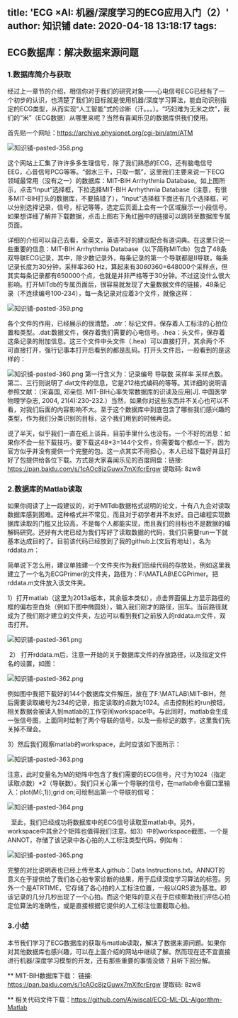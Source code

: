 title: 'ECG ×AI: 机器/深度学习的ECG应用入门（2）'
author: 知识铺
date: 2020-04-18 13:18:17
tags:
---
 
## ECG数据库：解决数据来源问题

### 1.数据库简介与获取

 经过上一章节的介绍，相信你对于我们的研究对象——心电信号ECG已经有了一个初步的认识，也清楚了我们的目标就是使用机器/深度学习算法，能自动识别指定的ECG类型，从而实现“人工智能”式的诊断（汗。。。）。“巧妇难为无米之炊”，我们的“米”（ECG数据）从哪里来呢？当然有喜闻乐见的数据库供我们使用。

 首先贴一个网址：https://archive.physionet.org/cgi-bin/atm/ATM  

![知识铺-pasted-358.png](https:\/\/blog.zshipu.com/tlg/images/pasted-358.png)

 这个网站上汇集了许许多多生理信号，除了我们熟悉的ECG，还有脑电信号EEG，心音信号PCG等等。“弱水三千，只取一瓢”，这里我们主要来说一下ECG领域最常用（没有之一）的数据库：MIT-BIH Arrhythmia Database。如上图所示，点击“Input”选择框，下拉选择MIT-BIH Arrhythmia Database（注意，有很多MIT-BIH打头的数据库，不要搞错了），“Input”选择框下面还有几个选择框，可以分别选择记录，信号，标记等等，选定后页面上会有一个区域展示一小段信号。如果想详细了解并下载数据，点击上图右下角红圈中的链接可以跳转至数据库专属页面。

 详细的介绍可以自己去看，全英文，英语不好的建议配合有道词典。在这里只说一些重要的信息：MIT-BIH Arrhythmia Database（以下简称MITdb）包含了48条双导联ECG记录，其中，除少数记录外，每条记录的第一个导联都是II导联，每条记录长度为30分钟，采样率360 Hz，算起来有30*60*360=648000个采样点，但其实每条记录都有650000个点，也就是并非严格等于30分钟。不过这没什么很大影响。打开MITdb的专属页面后，很容易就发现了大量数据文件的链接，48条记录（不连续编号100-234），每一条记录对应着3个文件，就像这样：

 
![知识铺-pasted-359.png](https:\/\/blog.zshipu.com/tlg/images/pasted-359.png)

 各个文件的作用，已经展示的很清楚。.atr：标记文件，保存着人工标注的心拍位置和类型。.dat:数据文件，保存着我们需要的心电信号。.hea：头文件，保存着这条记录的附加信息。这三个文件中头文件（.hea）可以直接打开，其余两个不可直接打开，强行记事本打开后看到的都是乱码。打开头文件后，一般看到的是这样的：

![知识铺-pasted-360.png](https:\/\/blog.zshipu.com/tlg/images/pasted-360.png)
 第一行含义为：记录编号 导联数 采样率 采样点数。第二、三行则说明了.dat文件的信息，它是212格式编码的等等。其详细的说明请参照文献：（宋喜国, 邓亲恺. MIT-BIH心率失常数据库的识读及应用[J]. 中国医学物理学杂志, 2004, 21(4):230-232.）当然，如果你对这些东西并不关心也可以不看，对我们后面的内容影响不大。至于这个数据库中到底包含了哪些我们感兴趣的类型，作为我们分类识别的目标，这个我们用到的时候再说。

 说了半天，似乎我们一直在纸上谈兵，目前手里什么也没有。一个不好的消息：如果你不会一些下载技巧，要下载这48*3=144个文件，你需要每个都点一下，因为官方似乎并没有提供一个完整的包。这一点其实不用担心，本人已经下载好并且打好了包提供给各位下载。方式是大家喜闻乐见的百度网盘：链接: https://pan.baidu.com/s/1cAOc8jzGuwx7mXlfcrErgw 提取码: 8zw8

### 2.数据库的Matlab读取

 如果你阅读了上一段建议的，对于MITdb数据格式说明的论文，十有八九会对读取数据库感到困难。这种格式并不常见，而且对于初学者并不友好。自己编程实现数据库读取的门槛又比较高，不是每个人都能实现，而且我们的目标也不是数据的编解码研究。还好有大佬已经为我们写好了读取数据的代码，我们只需要run一下就基本达成目的了。目前该代码已经放到了我的github上(文后有地址），名为rddata.m：

 简单说下怎么用，建议单独建一个文件夹作为我们后续代码的存放处，例如这里我建立了一个名为ECGPrimer的文件夹，路径为：F:\MATLAB\ECGPrimer。把rddata.m文件放入该文件夹。

1）打开matlab（这里为2013a版本，其余版本类似），点击界面偏上方显示路径的框的偏右空白处（例如下图中椭圆处），输入我们刚才的路径，回车。当前路径就成为了我们刚才建立的文件夹，左边可以看到我们之前放入的rddata.m文件，双击打开。


![知识铺-pasted-361.png](https:\/\/blog.zshipu.com/tlg/images/pasted-361.png)

 2） 打开rddata.m后，注意一开始的关于数据库文件的存放路径，以及指定文件名的设置，如图：

 
![知识铺-pasted-362.png](https:\/\/blog.zshipu.com/tlg/images/pasted-362.png)

 例如图中我把下载好的144个数据库文件解压，放在了F:\MATLAB\MIT-BIH，然后需要读取编号为234的记录，指定读取的点数为1024。点击控制栏的run按钮，相关数据会被读入到matlab的工作空间workspace中。与此同时，matlab会生成一张信号图，上面同时绘制了两个导联的信号，以及一些标记的数字，这里我们先关掉不理会。

 3）然后我们观察matlab的workspace，此时应该如下图所示：

![知识铺-pasted-363.png](https:\/\/blog.zshipu.com/tlg/images/pasted-363.png)

 注意，此时变量名为M的矩阵中包含了我们需要的ECG信号，尺寸为1024（指定读取点数）*2（导联数）。我们只关心第一个导联的信号，在matlab命令窗口里输入：plot(M(:,1));grid on;可绘制出第一个导联的信号：

 
![知识铺-pasted-364.png](https:\/\/blog.zshipu.com/tlg/images/pasted-364.png)

   至此，我们已经成功将数据库中的ECG信号读取至matlab中。另外，workspace中其余2个矩阵也值得我们注意。如3）中的workspace截图，一个是ANNOT，存储了该记录中各心拍的人工标注类型代码，例如有：


![知识铺-pasted-365.png](https:\/\/blog.zshipu.com/tlg/images/pasted-365.png)

完整的对比说明表也已经上传至本人github：Data Instructions.txt。ANNOT的意义在于提供给了我们各心拍专家诊断的结果，用于后续深度学习算法的标签。另外一个是ATRTIME，它存储了各心拍的人工标注位置，一般以QRS波为基准。即该记录的几分几秒出现了一个心拍。而这个矩阵的意义在于后续帮助我们评估心拍定位算法的准确性，或是直接根据它提供的人工标注位置截取心拍。

### 3.小结

本节我们学习了ECG数据库的获取与matlab读取，解决了数据来源问题。如果你对其他数据库也感兴趣，可以在上面介绍的网站中继续了解。然而现在还不宜直接进行机器/深度学习模型的开发，还有那些重要的事情没做？且听下回分解。

** MIT-BIH数据库下载： 链接: https://pan.baidu.com/s/1cAOc8jzGuwx7mXlfcrErgw 提取码: 8zw8

** 相关代码文件下载：https://github.com/Aiwiscal/ECG-ML-DL-Algorithm-Matlab

